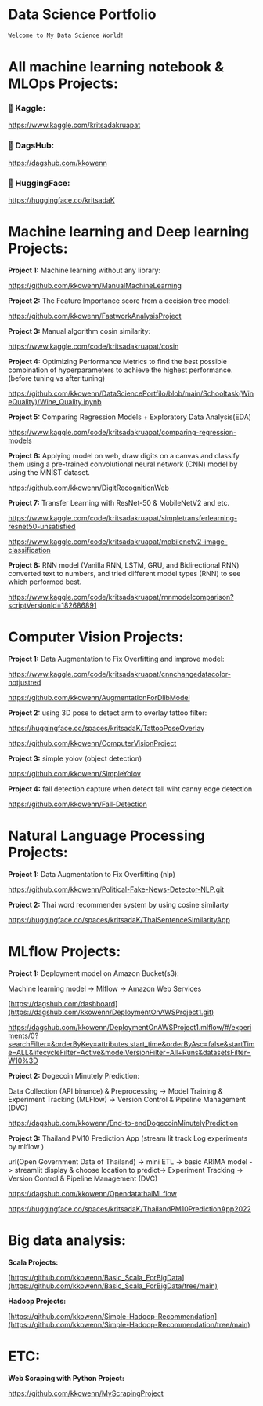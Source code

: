 # Data Science Portfolio

```bash
Welcome to My Data Science World!
```

# All machine learning notebook & MLOps Projects:

### 🦆 Kaggle:
https://www.kaggle.com/kritsadakruapat

### 🐶 DagsHub:
https://dagshub.com/kkowenn

### 🤗 HuggingFace:
https://huggingface.co/kritsadaK

# Machine learning and Deep learning Projects:

**Project 1:** Machine learning without any library:

https://github.com/kkowenn/ManualMachineLearning

**Project 2:** The Feature Importance score from a decision tree model:

https://github.com/kkowenn/FastworkAnalysisProject

**Project 3:** Manual algorithm cosin similarity:

https://www.kaggle.com/code/kritsadakruapat/cosin

**Project 4:** Optimizing Performance Metrics to find the best possible combination of hyperparameters to achieve the highest performance. (before tuning vs after tuning)

https://github.com/kkowenn/DataSciencePortfilo/blob/main/Schooltask(WineQuality)/Wine_Quality.ipynb

**Project 5:** Comparing Regression Models + Exploratory Data Analysis(EDA)

https://www.kaggle.com/code/kritsadakruapat/comparing-regression-models

**Project 6:** Applying model on web, draw digits on a canvas and classify them using a pre-trained convolutional neural network (CNN) model by using the MNIST dataset.

https://github.com/kkowenn/DigitRecognitionWeb

**Project 7:** Transfer Learning with ResNet-50 & MobileNetV2 and etc.

https://www.kaggle.com/code/kritsadakruapat/simpletransferlearning-resnet50-unsatisfied

https://www.kaggle.com/code/kritsadakruapat/mobilenetv2-image-classification

**Project 8:** RNN model (Vanilla RNN, LSTM, GRU, and Bidirectional RNN) converted text to numbers, and tried different model types (RNN) to see which performed best.

https://www.kaggle.com/code/kritsadakruapat/rnnmodelcomparison?scriptVersionId=182686891

# Computer Vision Projects:

**Project 1:** Data Augmentation to Fix Overfitting and improve model:

https://www.kaggle.com/code/kritsadakruapat/cnnchangedatacolor-notjustred

https://github.com/kkowenn/AugmentationForDlibModel
 
**Project 2:** using 3D pose to detect arm to overlay tattoo filter:

https://huggingface.co/spaces/kritsadaK/TattooPoseOverlay

https://github.com/kkowenn/ComputerVisionProject

**Project 3:** simple yolov (object detection)

https://github.com/kkowenn/SimpleYolov

**Project 4:** fall detection capture when detect fall wiht canny edge detection

https://github.com/kkowenn/Fall-Detection


# Natural Language Processing Projects:

**Project 1:** Data Augmentation to Fix Overfitting (nlp)

https://github.com/kkowenn/Political-Fake-News-Detector-NLP.git

**Project 2:** Thai word recommender system by using cosine similarty

https://huggingface.co/spaces/kritsadaK/ThaiSentenceSimilarityApp


# MLflow Projects:

**Project 1:**  Deployment model on Amazon Bucket(s3):

Machine learning model -> Mlflow -> Amazon Web Services

[https://dagshub.com/dashboard](https://dagshub.com/kkowenn/DeploymentOnAWSProject1.git)

https://dagshub.com/kkowenn/DeploymentOnAWSProject1.mlflow/#/experiments/0?searchFilter=&orderByKey=attributes.start_time&orderByAsc=false&startTime=ALL&lifecycleFilter=Active&modelVersionFilter=All+Runs&datasetsFilter=W10%3D


**Project 2:** Dogecoin Minutely Prediction:

Data Collection (API binance) & Preprocessing -> Model Training & Experiment Tracking (MLFlow) -> Version Control & Pipeline Management (DVC) 

https://dagshub.com/kkowenn/End-to-endDogecoinMinutelyPrediction

**Project 3:** Thailand PM10 Prediction App (stream lit track Log experiments by mlflow )

url(Open Government Data of Thailand) -> mini ETL -> basic ARIMA model -> streamlit display & choose location to predict-> Experiment Tracking -> Version Control & Pipeline Management (DVC)

https://dagshub.com/kkowenn/OpendatathaiMLflow

https://huggingface.co/spaces/kritsadaK/ThailandPM10PredictionApp2022


# Big data analysis:

**Scala Projects:**

[https://github.com/kkowenn/Basic_Scala_ForBigData](https://github.com/kkowenn/Basic_Scala_ForBigData/tree/main)

**Hadoop Projects:**

[https://github.com/kkowenn/Simple-Hadoop-Recommendation](https://github.com/kkowenn/Simple-Hadoop-Recommendation/tree/main)
#  ETC:

**Web Scraping with Python Project:** 

https://github.com/kkowenn/MyScrapingProject

